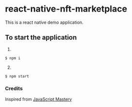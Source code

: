 # react-native-nft-marketplace
This is a react native demo application.

## To start the application
1. 
```sh
$ npm i
```
2. 
```sh
$ npm start
```

### Credits
Inspired from [JavaScript Mastery](https://www.youtube.com/watch?v=_ivIUCSOZ78)
